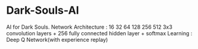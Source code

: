 # Dark-Souls-AI
AI for Dark Souls.
Network Architecture : 16 32 64 128 256 512 3x3 convolution layers + 256 fully connected hidden layer + softmax
Learning : Deep Q Network(with experience replay)


